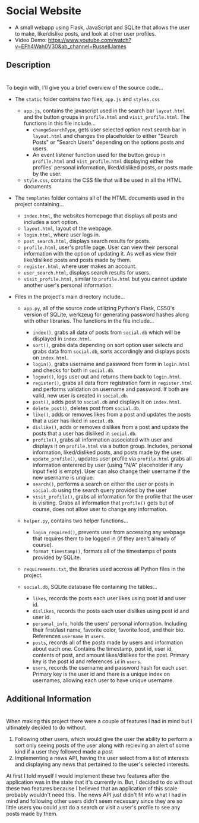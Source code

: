 # Social Website
- A small webapp using Flask, JavaScript and SQLite that allows the user to make, like/dislike posts, and look at other user profiles.
- Video Demo: https://www.youtube.com/watch?v=EFh4Wah0V30&ab_channel=RussellJames

## Description
#
To begin with, I'll give you a brief overview of the source code...
 - The `static` folder contains two files,  `app.js` and `styles.css`
    - `app.js`, contains the javascript used in the search bar `layout.html` and the button    groups in `profile.html` and `visit_profile.html`. The functions in this file include...
        - `changeSearchType`, gets user selected option next search bar in `layout.html` and changes the placeholder to either "Search Posts" or "Search Users" depending on the options posts and users.
        - An event listener function used for the button group in `profile.html` and `vist_profile.html` displaying either the profiles' personal information, liked/disliked posts, or posts made by the user.
    - `style.css`, contains the CSS file that will be used in all the HTML documents.
 - The `templates` folder contains all of the HTML documents used in the project containing...
    - `index.html`, the websites homepage that displays all posts and includes a sort option.
    - `layout.html`, layout of the webpage.
    - `login.html`, where user logs in.
    - `post_search.html`, displays search results for posts.
    - `profile.html`, user's profile page. User can view their personal information with the    option of updating it. As well as view their like/disliked posts and posts made by them.
    - `register.html`, where user makes an account.
    - `user_search.html`, displays search results for users.
    - `visit_profile.html`, similar to `profile.html` but you cannot update another user's personal information.

- Files in the project's main directory include...
    - `app.py`, all of the source code utilizing Python's Flask, CS50's version of SQLite, werkzeug for generating password hashes along with other libraries. The functions in the file include...
        - `index()`, grabs all data of posts from `social.db` which will be displayed in `index.html`.
        - `sort()`, grabs data depending on sort option user selects and grabs data from `social.db`, sorts accordingly and displays posts on `index.html`.
        - `login()`, grabs username and password from form in `login.html` and checks for both in `social.db`.
        - `logout()`, logs user out and returns them back to `login.html`.
        - `register()`, grabs all data from registration form in `register.html` and performs validation on username and password. If both are valid, new user is created in `social.db`.
        - `post()`, adds post to `social.db` and displays it on `index.html`.
        - `delete_post()`, deletes post from `social.db`.
        - `like()`, adds or removes likes from a post and updates the posts that a user has liked in `social.db`.
        - `dislike()`, adds or removes dislikes from a post and update the posts that a user has disliked in `social.db`.
        - `profile()`, grabs all information associated with user and displays it on `profile.html` via a button group. Includes, personal information, liked/disliked posts, and posts made by the user.
        - `update_profile()`, updates user profile via `profile.html` grabs all information enterered by user (using "N/A" placeholder if any input field is empty). User can also change their username if the new username is unqiue.
        - `search()`, performs a search on either the user or posts in `social.db` using the search query provided by the user
        - `visit_profile()`, grabs all information for the profile that the user is visiting. Grabs all information that `profile()` gets but of course, does not allow user to change any information.

    - `helper.py`, contains two helper functions...
        - `login_required()`, prevents user from accessing any webpage that requires them to be logged in (if they aren't already of course).
        - `format_timestamp()`, formats all of the timestamps of posts provided by SQLite.
    - `requirements.txt`, the libraries used accross all Python files in the project.

    - `social.db`, SQLite database file containing the tables...
        - `likes`, records the posts each user likes using post id and user id.
        - `dislikes`, records the posts each user dislikes using post id and user id.
        - `personal_info`, holds the users' personal information. Including their first/last name, favorite color, favorite food, and their bio. References `username` in `users`.
        - `posts`, records all of the posts made by users and information about each one. Contains the timestamp, post id, user id, contents of post, and amount likes/dislikes for the post. Primary key is the post id and references `id` in `users`.
        - `users`, records the username and password hash for each user. Primary key is the user id and there is a unique index on usernames, allowing each user to have unique username.

## Additional Information
#
When making this project there were a couple of features I had in mind but I ultimately  decided to do without.
1. Following other users, which would give the user the ability to perform a sort only seeing posts of the user along with recieving an alert of some kind if a user they followed made a post
2. Implementing a news API, having the user select from a list of interests and displaying any news that pertained to the user's selected interests.

 At first I told myself I would implement these two features after the application was in the state that it's currently in. But, I decided to do without these two features because I believed that an application of this scale probably wouldn't need this. The news API just didn't fit into what I had in mind and following other users didn't seem necessary since they are so little users you could just do a search or visit a user's profile to see any posts made by them.
